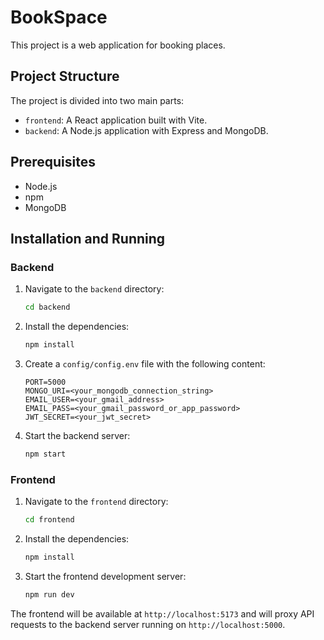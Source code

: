 # BookSpace

This project is a web application for booking places.

## Project Structure

The project is divided into two main parts:

- `frontend`: A React application built with Vite.
- `backend`: A Node.js application with Express and MongoDB.

## Prerequisites

- Node.js
- npm
- MongoDB

## Installation and Running

### Backend

1.  Navigate to the `backend` directory:
    ```sh
    cd backend
    ```
2.  Install the dependencies:
    ```sh
    npm install
    ```
3.  Create a `config/config.env` file with the following content:
    ```
    PORT=5000
    MONGO_URI=<your_mongodb_connection_string>
    EMAIL_USER=<your_gmail_address>
    EMAIL_PASS=<your_gmail_password_or_app_password>
    JWT_SECRET=<your_jwt_secret>
    ```
4.  Start the backend server:
    ```sh
    npm start
    ```

### Frontend

1.  Navigate to the `frontend` directory:
    ```sh
    cd frontend
    ```
2.  Install the dependencies:
    ```sh
    npm install
    ```
3.  Start the frontend development server:
    ```sh
    npm run dev
    ```

The frontend will be available at `http://localhost:5173` and will proxy API requests to the backend server running on `http://localhost:5000`.